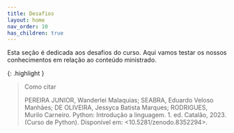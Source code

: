 ```yaml
---
title: Desafios
layout: home
nav_order: 10
has_children: true
---
```


<p align = "justify">
Esta seção é dedicada aos desafios do curso. Aqui vamos testar os nossos conhecimentos em relação ao conteúdo ministrado.
</p>

{: .highlight }
> Como citar
> 
> PEREIRA JUNIOR, Wanderlei Malaquias; SEABRA, Eduardo Veloso Manhães; DE OLIVEIRA, Jessyca Batista Marques; RODRIGUES, Murilo Carneiro. Python: Introdução a linguagem. 1. ed. Catalão, 2023. (Curso de Python). Disponível em: <10.5281/zenodo.8352294>.